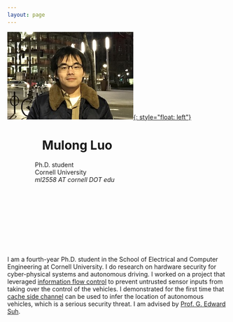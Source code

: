 ```yaml
---
layout: page
---
```

[![photo](/fig/boston_s.jpg){: style="float: left"}](/fig/boston.jpg) 
# &nbsp; &nbsp; &nbsp; &nbsp; &nbsp; &nbsp;          **Mulong Luo** 
 &nbsp; &nbsp; &nbsp; &nbsp; &nbsp; &nbsp; &nbsp; &nbsp;          Ph.D. student   
 &nbsp; &nbsp; &nbsp; &nbsp; &nbsp; &nbsp; &nbsp; &nbsp;          Cornell University   
 &nbsp; &nbsp; &nbsp; &nbsp; &nbsp; &nbsp; &nbsp; &nbsp;          *ml2558 AT cornell DOT edu*
# &nbsp;
# &nbsp;

I am a fourth-year Ph.D. student in the School of Electrical and Computer Engineering at Cornell University. I do research on hardware security for cyber-physical systems and autonomous driving. I worked on a project that leveraged [information flow control](pub/ifc-cpsspc2018.pdf) to prevent untrusted sensor inputs from taking over the control of the vehicles. I demonstrated for the first time that [cache side channel](pub/sec20-luo.pdf) can be used to infer the location of autonomous vehicles, which is a serious security threat. I am advised by [Prof. G. Edward Suh](https://tsg.ece.cornell.edu/people/g-edward-suh/).

